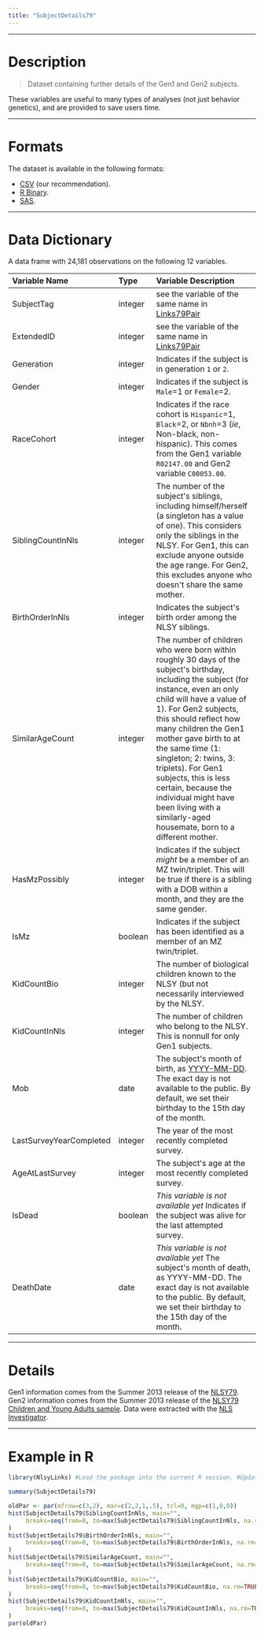 ```yaml
---
title: "SubjectDetails79"
---
```


***
# Description

> Dataset containing further details of the Gen1 and Gen2 subjects.

These variables are useful to many types of analyses (not just behavior genetics), and are provided to save users time.

***
# Formats
The dataset is available in the following formats:

 * [CSV](https://github.com/LiveOak/NlsyLinksDetermination/blob/master/ForDistribution/SubjectDetails/SubjectDetailsV85.csv?raw=true) (our recommendation).
 * [R Binary](https://github.com/LiveOak/NlsyLinks/raw/master/data/SubjectDetails79.rda).
 * [SAS](https://github.com/LiveOak/NlsyLinksDetermination/raw/master/ForDistribution/ConvertedToSas/V85/subjectdetailsv85.sas7bdat).

***
# Data Dictionary

A data frame with 24,181 observations on the following 12 variables.  

| Variable Name | Type | Variable Description |
| :------------ | :--- | :------------------- |
| SubjectTag | integer | see the variable of the same name in [Links79Pair](./data_subject_details_79.html) |
| ExtendedID | integer | see the variable of the same name in [Links79Pair](./data_subject_details_79.html) |
| Generation | integer | Indicates if the subject is in generation `1` or `2`. | 
| Gender | integer | Indicates if the subject is `Male`=1 or `Female`=2. |
| RaceCohort | integer | Indicates if the race cohort is `Hispanic`=1, `Black`=2, or `Nbnh`=3 (*ie*, Non-black, non-hispanic).  This comes from the Gen1 variable `R02147.00` and Gen2 variable `C00053.00`. |
| SiblingCountInNls | integer | The number of the subject's siblings, including himself/herself (a singleton has a value of one).  This considers only the siblings in the NLSY.  For Gen1, this can exclude anyone outside the age range.  For Gen2, this excludes anyone who doesn't share the same mother. |
| BirthOrderInNls | integer | Indicates the subject's birth order among the NLSY siblings. | 
| SimilarAgeCount | integer | The number of children who were born within roughly 30 days of the subject's birthday, including the subject (for instance, even an only child will have a value of 1).  For Gen2 subjects, this should reflect how many children the Gen1 mother gave birth to at the same time (1: singleton; 2: twins, 3: triplets).  For Gen1 subjects, this is less certain, because the individual might have been living with a similarly-aged housemate, born to a different mother. |
| HasMzPossibly | integer | Indicates if the subject *might* be a member of an MZ twin/triplet. This will be true if there is a sibling with a DOB within a month, and they are the same gender. |
| IsMz | boolean | Indicates if the subject has been identified as a member of an MZ twin/triplet. |
| KidCountBio | integer | The number of biological children known to the NLSY (but not necessarily interviewed by the NLSY. |
| KidCountInNls | integer | The number of children who belong to the NLSY. This is nonnull for only Gen1 subjects. |
| Mob | date | The subject's month of birth, as [YYYY-MM-DD](http://xkcd.com/1179/).  The exact day is not available to the public.  By default, we set their birthday to the 15th day of the month. |
| LastSurveyYearCompleted | integer | The year of the most recently completed survey. |
| AgeAtLastSurvey | integer | The subject's age at the most recently completed survey. |
| IsDead | boolean | *This variable is not available yet* Indicates if the subject was alive for the last attempted survey. |
| DeathDate | date | *This variable is not available yet* The subject's month of death, as YYYY-MM-DD.  The exact day is not available to the public. By default, we set their birthday to the 15th day of the month. |

***
# Details
Gen1 information comes from the Summer 2013 release of the [NLSY79](http://www.bls.gov/nls/nlsy79.htm).  Gen2 information comes from the Summer 2013 release of the [NLSY79 Children and Young Adults sample](http://www.bls.gov/nls/nlsy79ch.htm).  Data were extracted with the [NLS Investigator](https://www.nlsinfo.org/investigator).

***
# Example in R
```r
library(NlsyLinks) #Load the package into the current R session. #Update with `devtools::install_github("LiveOak/NlsyLinks")`

summary(SubjectDetails79)

oldPar <- par(mfrow=c(3,2), mar=c(2,2,1,.5), tcl=0, mgp=c(1,0,0))
hist(SubjectDetails79$SiblingCountInNls, main="",
     breaks=seq(from=0, to=max(SubjectDetails79$SiblingCountInNls, na.rm=TRUE), by=1)
)
hist(SubjectDetails79$BirthOrderInNls, main="",
     breaks=seq(from=0, to=max(SubjectDetails79$BirthOrderInNls, na.rm=TRUE), by=1)
)
hist(SubjectDetails79$SimilarAgeCount, main="",
     breaks=seq(from=0, to=max(SubjectDetails79$SimilarAgeCount, na.rm=TRUE), by=1)
)
hist(SubjectDetails79$KidCountBio, main="",
     breaks=seq(from=0, to=max(SubjectDetails79$KidCountBio, na.rm=TRUE), by=1)
)
hist(SubjectDetails79$KidCountInNls, main="",
     breaks=seq(from=0, to=max(SubjectDetails79$KidCountInNls, na.rm=TRUE), by=1)
)
par(oldPar)
```
